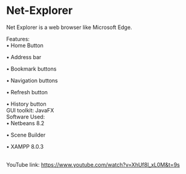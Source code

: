 # Net-Explorer
Net Explorer is a web browser like Microsoft Edge.

Features:
<br/>
• Home Button

• Address bar

• Bookmark buttons

• Navigation buttons

• Refresh button

• History button
<br/>
GUI toolkit: JavaFX
<br/>
Software Used: 
<br/>
• Netbeans 8.2

• Scene Builder

• XAMPP 8.0.3

<br/>YouTube link: https://www.youtube.com/watch?v=XhUf8l_xL0M&t=9s
